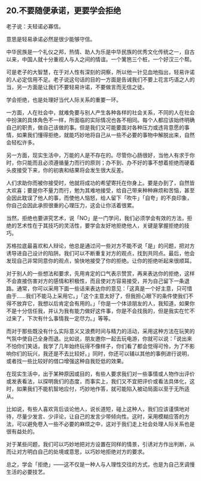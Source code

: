 ## 20.不要随便承诺，更要学会拒绝
老子说：夫轻诺必寡信。


意思是轻易承诺必然是很少能够守信。


中华民族是一个礼仪之邦，热情、助人为乐是中华民族的优秀文化传统之一，自古以来，中国人就十分重视人与人之间的情谊。一个篱笆三个桩，一个好汉三个帮。


可是老子的大智慧，在于对人性有深刻的洞察，所以他一针见血地指出，轻易许诺的人必定信用不足。老子说这句话的目的一方面是告诫我们不要上花言巧语之人的当，另一方面是让我们不要轻易许诺，不要做言而无信之徒。


学会拒绝，也是处理好当代人际关系的重要一环。


一方面，人在社会中，就难免要与别人产生各种各样的社会关系，不同的人在社会中扮演的具体角色不一样，所面临的实际情况也各不相同。每个人都应该始终明确自己的职责，做自己该做的事。但是我们又可能要面对各种压力或违背意愿的事情，如果我们懂得拒绝，就能巧妙地将自己从一些不必要的事物中解脱出来，自然会轻松许多。


另一方面，现实生活中，万能的人是不存在的。尽管你心肠很好，当他人有求于你时，你只能而且必须遵循量力而行的原则；办不到、办不好的事不想着拒绝而硬着头皮接受下来，你的初衷和结果将会发生很大反差。


人们求助你而被你接受时，他就将成功的希望寄托在你身上。要是办到了，自然皆大欢喜；要是你不量力而行，勉为其难地接受，给自己带来种种麻烦和苦恼，甚至会因此耽误了他人的事，而使他人恼怒，给人留下「吹牛」「自夸」的不良印象，你自己会因此承担很重的心理压力，这会让你活着很累。


当然，拒绝也要讲究艺术，说「NO」是一门学问，我们必须学会有效的方法，拒绝的艺术性在于其技巧的灵活性，要学会友好地拒绝他人，关键是掌握拒绝的技巧。


苏格拉底最喜欢和人辩论，他总是通过问一些对方不能不说「是」的问题，把对方诱导进自己设计的陷阱。我们可以不断重复对方的观点，找到共同点。最后，他会发现自己非常同意你的观点，愉快地接受了你的拒绝。让你的拒绝听起来很顺耳。


对于别人的一些想法和要求，先用肯定的口气表示赞赏，再来表达你的拒绝，这样不会直接伤害对方的感情和积极性，而且使对方容易接受，并为自己留下一条退路。通常，你可以采用下面一些话来表达你的意见：「这真是一个好主意，只可惜由于……我们不能马上采用它。」「这个主意太好了，但我担心眼下的条件使我们不得不放弃它，我想以后肯定会有用的。」「你是一个体谅朋友的人，我知道，如果你不是十分信任我，并认为我有能力做好这件事，你是不会找我的，但是我实在忙不过来了，下次有什么事情我一定尽力。」等等。


而对于那些既没有什么实际意义又浪费时间与精力的活动，采用这种方法在玩笑的气氛中使自己全身而退。比如说，朋友邀你一起去玩电游，你就可以说：「说出来不怕你们笑话，我学了几年始终玩得不像样子，你们看了都会觉得可怜，为了不影响你们的玩兴，我还是不去比较好。」同时，你还可以辅以其他的事例进行说明，或者找一些比较好的借口增强这种自我贬低的效果。


在现实生活中，出于某种原因或目的，有些人要求我们对一些事情或人物作出评价或发表看法，以探明我们的态度，而事实上，我们又不宜把评价或看法具体化，这时，如果我们不能机智地应付，巧妙地作答，就可能陷入被动局面以至于无所适从。


比如说，有些人喜欢背后谈论他人，说长道短，碰上这种人，我们应该谨慎地对待，尽量少发言、少评论，让自己的发言少带倾向性。这时，采用模糊应答的方法，可以避免卷入一些不必要的麻烦之中，这对于我们走上社会处理人际关系也是很有益处的。


对于某些问题，我们可以巧妙地把对方设置在同样的情景，引诱对方作出判断，从而让对方明白自己的处境或意思，以巧妙地拒绝对方的要求。


总之，学会「拒绝」——这不仅是一种人与人理性交往的方式，也是为自己烹调慢生活的必要技艺。


